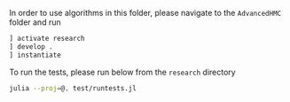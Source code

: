 In order to use algorithms in this folder, please navigate to the `AdvancedHMC` folder and run


```julia
] activate research
] develop .
] instantiate
 ```

To run the tests, please run below from the `research` directory

```bash
julia --proj=@. test/runtests.jl
```
